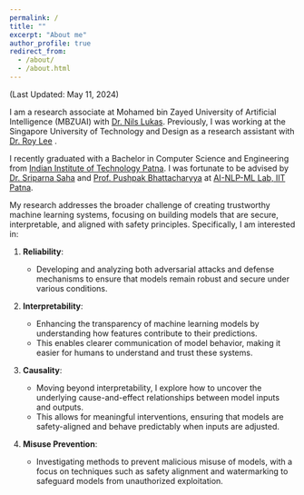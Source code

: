```yaml
---
permalink: /
title: ""
excerpt: "About me"
author_profile: true
redirect_from: 
  - /about/
  - /about.html
---
```


<p>(Last Updated: May 11, 2024)</p>

<p> I am a research associate at Mohamed bin Zayed University of Artificial Intelligence (MBZUAI) with <a href="https://nilslukas.github.io/">Dr. Nils Lukas</a>. Previously, I was working at the Singapore University of Technology and Design as a research assistant with <a href="https://info.roylee.sg/">Dr. Roy Lee</a> .</p>

<p> I recently graduated with a Bachelor in Computer Science and Engineering from <a href="https://www.iitp.ac.in/">Indian Institute of Technology Patna</a>. I was fortunate to be advised by <a href="https://www.iitp.ac.in/~sriparna/">Dr. Sriparna Saha</a> and <a href="https://www.cse.iitb.ac.in/~pb/">Prof. Pushpak Bhattacharyya</a> at <a href="https://www.iitp.ac.in/~ai-nlp-ml/">AI-NLP-ML Lab, IIT Patna</a>.  </p>

<p>My research addresses the broader challenge of creating trustworthy machine learning systems, focusing on building models that are secure, interpretable, and aligned with safety principles. Specifically, I am interested in:

1. **Reliability**: 
   - Developing and analyzing both adversarial attacks and defense mechanisms to ensure that models remain robust and secure under various conditions.

2. **Interpretability**:
   - Enhancing the transparency of machine learning models by understanding how features contribute to their predictions. 
   - This enables clearer communication of model behavior, making it easier for humans to understand and trust these systems.

3. **Causality**:
   - Moving beyond interpretability, I explore how to uncover the underlying cause-and-effect relationships between model inputs and outputs. 
   - This allows for meaningful interventions, ensuring that models are safety-aligned and behave predictably when inputs are adjusted.

4. **Misuse Prevention**: 
   - Investigating methods to prevent malicious misuse of models, with a focus on techniques such as safety alignment and watermarking to safeguard models from unauthorized exploitation. </p>
